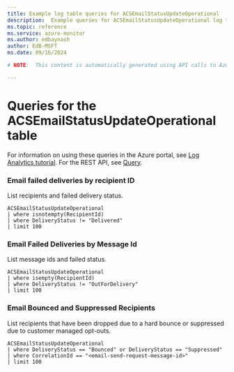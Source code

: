 ```yaml
---
title: Example log table queries for ACSEmailStatusUpdateOperational
description:  Example queries for ACSEmailStatusUpdateOperational log table
ms.topic: reference
ms.service: azure-monitor
ms.author: edbaynash
author: EdB-MSFT
ms.date: 09/16/2024

# NOTE:  This content is automatically generated using API calls to Azure. Any edits made on these files will be overwritten in the next run of the script. 

---
```


# Queries for the ACSEmailStatusUpdateOperational table

For information on using these queries in the Azure portal, see [Log Analytics tutorial](/azure/azure-monitor/logs/log-analytics-tutorial). For the REST API, see [Query](/rest/api/loganalytics/query).


### Email failed deliveries by recipient ID  


List recipients and failed delivery status.  

```query
ACSEmailStatusUpdateOperational
| where isnotempty(RecipientId)
| where DeliveryStatus != "Delivered"
| limit 100
```



### Email Failed Deliveries by Message Id  


List message ids and failed status.  

```query
ACSEmailStatusUpdateOperational
| where isempty(RecipientId) 
| where DeliveryStatus != "OutForDelivery"
| limit 100
```



### Email Bounced and Suppressed Recipients  


List recipients that have been dropped due to a hard bounce or suppressed due to customer managed opt-outs.  

```query
ACSEmailStatusUpdateOperational
| where DeliveryStatus == "Bounced" or DeliveryStatus == "Suppressed"
| where CorrelationId == "<email-send-request-message-id>"
| limit 100
```

